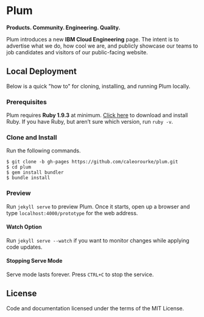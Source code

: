 # Plum

**Products. Community. Engineering. Quality.**

Plum introduces a new **IBM Cloud Engineering** page. The intent is to advertise what we do, how cool we are, and publicly showcase our teams to job candidates and visitors of our public-facing website.

## Local Deployment

Below is a quick "how to" for cloning, installing, and running Plum locally.

### Prerequisites

Plum requires __Ruby 1.9.3__ at minimum. [Click here](http://www.ruby-lang.org/en/installation) to download and install Ruby. If you have Ruby, but aren’t sure which version, run `ruby -v`.

### Clone and Install

Run the following commands.

    $ git clone -b gh-pages https://github.com/caleorourke/plum.git
    $ cd plum
    $ gem install bundler
    $ bundle install

### Preview

Run `jekyll serve` to preview Plum. Once it starts, open up a browser and type `localhost:4000/prototype` for the web address.

#### Watch Option

Run `jekyll serve --watch` if you want to monitor changes while applying code updates.

#### Stopping Serve Mode

Serve mode lasts forever. Press `CTRL+C` to stop the service.

## License

Code and documentation licensed under the terms of the MIT License.
